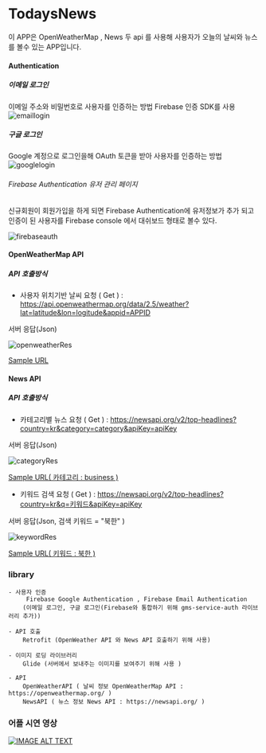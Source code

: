 # TodaysNews
  이 APP은 OpenWeatherMap , News 두 api 를 사용해 사용자가 오늘의 날씨와 뉴스를 볼수 있는
 APP입니다.

#### Authentication
##### 이메일 로그인
이메일 주소와 비밀번호로 사용자를 인증하는 방법
Firebase 인증 SDK를 사용
![emaillogin](./app/src/main/res/drawable/emaillogin.png)

##### 구글 로그인
Google 계정으로 로그인을해 OAuth 토큰을 받아 사용자를 인증하는 방법
![googlelogin](./app/src/main/res/drawable/googlelogin.png)

###### Firebase Authentication 유저 관리 페이지

신규회원이 회원가입을 하게 되면 Firebase Authentication에 유저정보가 추가
되고 인증이 된 사용자를 Firebase console 에서 대쉬보드 형태로 볼수 있다.

![firebaseauth](./app/src/main/res/drawable/firebase_auth.png)

#### OpenWeatherMap API
##### API 호출방식
- 사용자 위치기반 날씨 요청 ( Get ) : https://api.openweathermap.org/data/2.5/weather?lat=latitude&lon=logitude&appid=APPID

서버 응답(Json)

![openweatherRes](./app/src/main/res/drawable/openweatherres.png)

  [Sample URL](https://samples.openweathermap.org/data/2.5/weather?lat=35&lon=139&appid=b6907d289e10d714a6e88b30761fae22)

#### News API
  ##### API 호출방식
  - 카테고리별 뉴스 요청 ( Get ) : https://newsapi.org/v2/top-headlines?country=kr&category=category&apiKey=apiKey

  서버 응답(Json)

  ![categoryRes](./app/src/main/res/drawable/newsapicategoryres.png)

  [Sample URL( 카테고리 : business )](https://newsapi.org/v2/top-headlines?country=kr&category=business&apiKey=ec4c02f7e056430bb7cc71878bca7a01)

  - 키워드 검색 요청 ( Get ) : https://newsapi.org/v2/top-headlines?country=kr&q=키워드&apiKey=apiKey

  서버 응답(Json, 검색 키워드 = "북한" )

  ![keywordRes](./app/src/main/res/drawable/newsapikeywordres.png)

  [Sample URL( 키워드 : 북한 )](https://newsapi.org/v2/top-headlines?country=kr&q=%EB%B6%81%ED%95%9C&apiKey=ec4c02f7e056430bb7cc71878bca7a01)


### library  
    - 사용자 인증
         Firebase Google Authentication , Firebase Email Authentication
        (이메일 로그인, 구글 로그인(Firebase와 통합하기 위해 gms-service-auth 라이브러리 추가))

    - API 호출
        Retrofit (OpenWeather API 와 News API 호출하기 위해 사용)

    - 이미지 로딩 라이브러리
        Glide (서버에서 보내주는 이미지를 보여주기 위해 사용 )

    - API
        OpenWeatherAPI ( 날씨 정보 OpenWeatherMap API : https://openweathermap.org/ )
        NewsAPI ( 뉴스 정보 News API : https://newsapi.org/ )


### 어플 시연 영상
[![IMAGE ALT TEXT](https://img.youtube.com/vi/U6TIXF1g58E/0.jpg)](http://www.youtube.com/watch?v=U6TIXF1g58E "어플 시연 영상")

